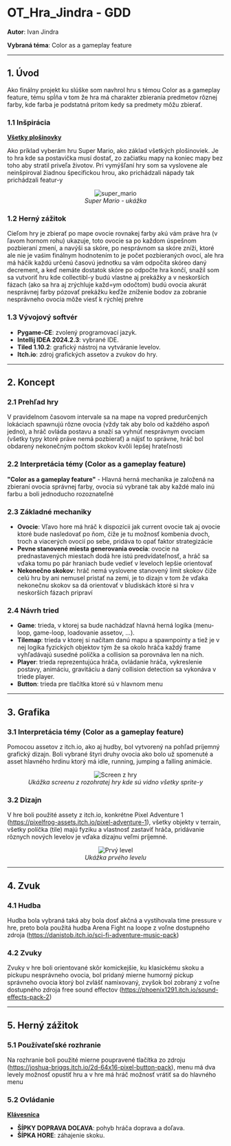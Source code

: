 # OT_Hra_Jindra - GDD

**Autor**: Ivan Jindra

**Vybraná téma**: Color as a gameplay feature

---
## **1. Úvod**
Ako finálny projekt ku slúške som navhrol hru s témou Color as a gameplay feature, tému spĺňa v tom že hra má charakter zbierania predmetov rôznej farby, kde farba je podstatná pritom kedy sa predmety môžu zbierať.

### **1.1 Inšpirácia**
<ins>**Všetky plošinovky**</ins>

Ako príklad vyberám hru Super Mario, ako základ všetkých plošinoviek. Je to hra kde sa postavička musí dostať, zo začiatku mapy na koniec mapy bez toho aby stratil priveľa životov. Pri vymýšľaní hry som sa vyslovene ale neinšpiroval žiadnou špecifickou hrou, ako prichádzali nápady tak prichádzali featur-y

<p align="center">
  <img src="tbd" alt="super_mario">
  <br>
  <em>Super Mario - ukážka</em>
</p>

### **1.2 Herný zážitok**
Cieľom hry je zbierať po mape ovocie rovnakej farby akú vám práve hra (v ľavom hornom rohu) ukazuje, toto ovocie sa po každom úspešnom pozbieraní zmení, a navýši sa skóre, po nesprávnom sa skóre zníži, ktoré ale nie je vaśim finálnym hodnotením to je počet pozbieraných ovocí, ale hra má háčik každú určenú časovú jednotku sa vám odpočíta skóreo daný decrement, a keď nemáte dostatok skóre po odpočte hra končí, snažil som sa vutvoriť hru kde collectibl-y budú vlastne aj prekážky a v neskorších fázach (ako sa hra aj zrýchluje každ=ym odočtom) budú ovocia akurát nesprávnej farby pózovať prekážku keďže zníženie bodov za zobranie nesprávneho ovocia môže viesť k rýchlej prehre

### **1.3 Vývojový softvér**
- **Pygame-CE**: zvolený programovací jazyk.
- **Intellij IDEA 2024.2.3**: vybrané IDE.
- **Tiled 1.10.2**: grafický nástroj na vytváranie levelov.
- **Itch.io**: zdroj grafických assetov a zvukov do hry.

---
## **2. Koncept**

### **2.1 Prehľad hry**
V pravidelnom časovom intervale sa na mape na vopred predurčených lokáciach spawnujú rôzne ovocia (vždy tak aby bolo od každého aspoň jedno), a hráč ovláda postavu a snaží sa vyhnúť nesprávnym ovociam (všetky typy ktoré práve nemá pozbierať) a nájsť to správne, hráč bol obdarený nekonečným počtom skokov kvôli lepšej hrateľnosti

### **2.2 Interpretácia témy (Color as a gameplay feature)**
**"Color as a gameplay feature"** - Hlavná herná mechanika je založená na zbieraní ovocia správnej farby, ovocia sú vybrané tak aby každé malo inú farbu a boli jednoducho rozoznateľné

### **2.3 Základné mechaniky**
- **Ovocie**: Vľavo hore má hráč k dispozícii jak current ovocie tak aj ovocie ktoré bude nasledovať po ňom, čiže je tu možnosť kombenia dvoch, troch a viacerých ovocií po sebe, pridáva to opať faktor strategizácie
- **Pevne stanovené miesta generovania ovocia**: ovocie na prednastavených miestach dodá hre istú predvídateľnosť, a hráč sa vďaka tomu po pár hraniach bude vedieť v leveloch lepšie orientovať
- **Nekonečno skokov**: hráč nemá vyslovene stanovený limit skokov čiže celú hru by ani nemusel pristať na zemi, je to dizajn v tom že vďaka nekonečnu skokov sa dá orientovať v bludiskách ktoré si hra v neskorších fázach pripraví

### **2.4 Návrh tried**
- **Game**: trieda, v ktorej sa bude nachádzať hlavná herná logika (menu-loop, game-loop, loadovanie assetov, ...).
- **Tilemap**: trieda v ktorej si načítam danú mapu a spawnpointy a tiež je v nej logika fyzických objektov tým že sa okolo hráča každý frame vyhľadávajú susedné políčka a collision sa porovnáva len na nich.
- **Player**: trieda reprezentujúca hráča, ovládanie hráča, vykreslenie postavy,  animáciu, gravitáciu a daný collision detection sa vykonáva v triede player.
- **Button**: trieda pre tlačítka ktoré sú v hlavnom menu

---
## **3. Grafika**

### **3.1 Interpretácia témy (Color as a gameplay feature)**
Pomocou assetov z itch.io, ako aj hudby, bol vytvorený na pohľad príjemný grafický dizajn. Boli vybrané štyri druhy ovocia ako bolo už spomenuté a asset hlavného hrdinu ktorý má idle, running, jumping a falling animácie.

<p align="center">
  <img src="tbd" alt="Screen z hry">
  <br>
  <em>Ukážka screenu z rozohratej hry kde sú vidno všetky sprite-y</em>
</p>

### **3.2 Dizajn**
V hre boli použité assety z itch.io, konkrétne Pixel Adventure 1 (https://pixelfrog-assets.itch.io/pixel-adventure-1), všetky objekty v terrain, všetky políčka (tile) majú fyziku a vlastnosť zastaviť hráča, pridávanie rôznych nových levelov je vďaka dizajnu veľmi príjemné. 


<p align="center">
  <img src="tbd" alt="Prvý level">
  <br>
  <em>Ukážka prvého levelu</em>
</p>

---
## **4. Zvuk**

### **4.1 Hudba**
Hudba bola vybraná taká aby bola dosť akčná a vystihovala time pressure v hre, preto bola použitá hudba Arena Fight na loope z voľne dostupného zdroja (https://danistob.itch.io/sci-fi-adventure-music-pack)

### **4.2 Zvuky**
Zvuky v hre boli orientované skôr komickejšie, ku klasickému skoku a pickupu nesprávneho ovocia, bol pridaný mierne humorný pickup správneho ovocia ktorý bol zvlášť namixovaný, zvyšok bol zobraný z voľne dostupného zdroja free sound effectov (https://phoenix1291.itch.io/sound-effects-pack-2)

---
## **5. Herný zážitok**

### **5.1 Používateľské rozhranie**
Na rozhranie boli použité mierne poupravené tlačítka zo zdroju (https://joshua-briggs.itch.io/2d-64x16-pixel-button-pack), menu má dva levely možnosť opustiť hru a v hre má hráč možnosť vrátiť sa do hlavného menu

### **5.2 Ovládanie**
<ins>**Klávesnica**</ins>
- **ŠÍPKY DOPRAVA DOĽAVA**: pohyb hráča doprava a doľava.
- **ŠÍPKA HORE**: záhajenie skoku.
